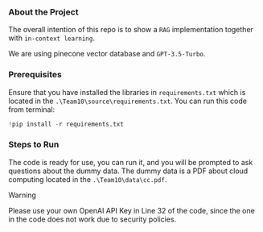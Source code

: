 ### About the Project
The overall intention of this repo is to show a `RAG` implementation together with `in-context learning`.

We are using pinecone vector database and `GPT-3.5-Turbo`.

### Prerequisites
Ensure that you have installed the libraries in `requirements.txt` which is located in the `.\Team10\source\requirements.txt`.
You can run this code from terminal:
```py
!pip install -r requirements.txt
```
### Steps to Run
The code is ready for use, you can run it, and you will be prompted to ask questions about the dummy data.
The dummy data is a PDF about cloud computing located in the `.\Team10\data\cc.pdf`.

> [!WARNING]
> Please use your own OpenAI API Key in Line 32 of the code, since the one in the code does not work due to security policies. 
